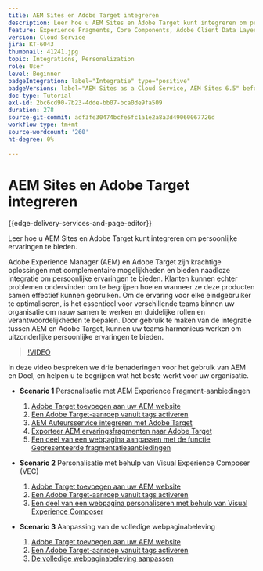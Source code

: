 ```yaml
---
title: AEM Sites en Adobe Target integreren
description: Leer hoe u AEM Sites en Adobe Target kunt integreren om persoonlijke ervaringen te bieden.
feature: Experience Fragments, Core Components, Adobe Client Data Layer
version: Cloud Service
jira: KT-6043
thumbnail: 41241.jpg
topic: Integrations, Personalization
role: User
level: Beginner
badgeIntegration: label="Integratie" type="positive"
badgeVersions: label="AEM Sites as a Cloud Service, AEM Sites 6.5" before-title="false"
doc-type: Tutorial
exl-id: 2bc6cd90-7b23-4dde-bb07-bca0de9fa509
duration: 278
source-git-commit: adf3fe30474bcfe5fc1a1e2a8a3d49060067726d
workflow-type: tm+mt
source-wordcount: '260'
ht-degree: 0%

---
```


# AEM Sites en Adobe Target integreren

{{edge-delivery-services-and-page-editor}}

Leer hoe u AEM Sites en Adobe Target kunt integreren om persoonlijke ervaringen te bieden.

Adobe Experience Manager (AEM) en Adobe Target zijn krachtige oplossingen met complementaire mogelijkheden en bieden naadloze integratie om persoonlijke ervaringen te bieden. Klanten kunnen echter problemen ondervinden om te begrijpen hoe en wanneer ze deze producten samen effectief kunnen gebruiken. Om de ervaring voor elke eindgebruiker te optimaliseren, is het essentieel voor verschillende teams binnen uw organisatie om nauw samen te werken en duidelijke rollen en verantwoordelijkheden te bepalen. Door gebruik te maken van de integratie tussen AEM en Adobe Target, kunnen uw teams harmonieus werken om uitzonderlijke persoonlijke ervaringen te bieden.

>[!VIDEO](https://video.tv.adobe.com/v/41241?quality=12&learn=on)

In deze video bespreken we drie benaderingen voor het gebruik van AEM en Doel, en helpen u te begrijpen wat het beste werkt voor uw organisatie.

* __Scenario 1__ Personalisatie met AEM Experience Fragment-aanbiedingen

   1. [Adobe Target toevoegen aan uw AEM website](./add-target-launch-extension.md)
   1. [Een Adobe Target-aanroep vanuit tags activeren](./load-and-fire-target.md)
   1. [AEM Auteursservice integreren met Adobe Target](./setup-aem-target-cloud-service.md)
   1. [Exporteer AEM ervaringsfragmenten naar Adobe Target](./export-experience-fragment-target.md)
   1. [Een deel van een webpagina aanpassen met de functie Gepresenteerde fragmentatieaanbiedingen](./create-target-activity.md)

* __Scenario 2__ Personalisatie met behulp van Visual Experience Composer (VEC)

   1. [Adobe Target toevoegen aan uw AEM website](./add-target-launch-extension.md)
   1. [Een Adobe Target-aanroep vanuit tags activeren](./load-and-fire-target.md)
   1. [Een deel van een webpagina personaliseren met behulp van Visual Experience Composer](./personalization-using-vec.md)

* __Scenario 3__ Aanpassing van de volledige webpaginabeleving

   1. [Adobe Target toevoegen aan uw AEM website](./add-target-launch-extension.md)
   1. [Een Adobe Target-aanroep vanuit tags activeren](./load-and-fire-target.md)
   1. [De volledige webpaginabeleving aanpassen](./personalization-web-page.md)
